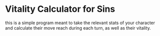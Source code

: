 # Vitality Calculator for Sins

this is a simple program meant to take the relevant stats of your character and calculate their move reach during each turn, as well as their vitality. 